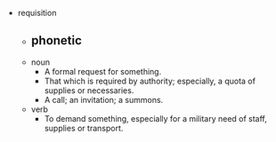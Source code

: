 - requisition
	- phonetic
		-
	- noun
		- A formal request for something.
		- That which is required by authority; especially, a quota of supplies or necessaries.
		- A call; an invitation; a summons.
	- verb
		- To demand something, especially for a military need of staff, supplies or transport.
